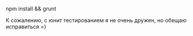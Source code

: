 npm install && grunt

К сожалению, с юнит тестированием я не очень дружен, но обещаю исправиться =)

